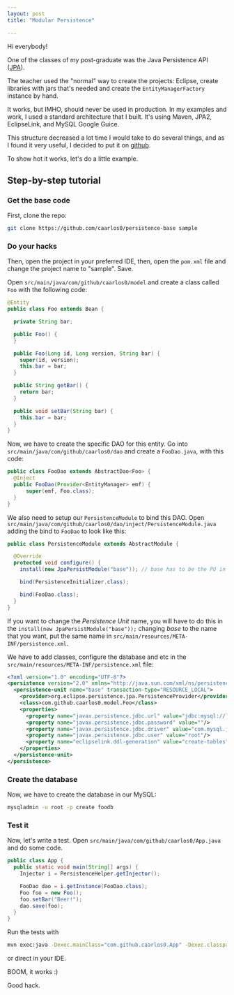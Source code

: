 ```yaml
---
layout: post
title: "Modular Persistence"

---
```

Hi everybody!

One of the classes of my post-graduate was the Java Persistence API
([JPA](http://jcp.org/en/jsr/detail?id=317)).

The teacher used the "normal" way to create the projects: Eclipse,
create libraries with jars that's needed and create the
`EntityManagerFactory` instance by hand.

It works, but IMHO, should never be used in production. In my examples and
work, I used a standard architecture that I built. It's using Maven, JPA2,
EclipseLink, and MySQL Google Guice.

This structure decreased a lot time I would take to do several things, and
as I found it very useful, I decided to put it on
[github](https://github.com/caarlos0/persistence-base).

To show hot it works, let's do a little example.

## Step-by-step tutorial

### Get the base code

First, clone the repo:

```bash
git clone https://github.com/caarlos0/persistence-base sample
```

### Do your hacks

Then, open the project in your preferred IDE, then, open the `pom.xml`
file and change the project name to "sample". Save.

Open `src/main/java/com/github/caarlos0/model` and create a class called
`Foo` with the following code:

```java
@Entity
public class Foo extends Bean {

  private String bar;

  public Foo() {
  }

  public Foo(Long id, Long version, String bar) {
    super(id, version);
    this.bar = bar;
  }

  public String getBar() {
    return bar;
  }

  public void setBar(String bar) {
    this.bar = bar;
  }
}
```

Now, we have to create the specific DAO for this entity. Go into
`src/main/java/com/github/caarlos0/dao` and create a `FooDao.java`, with
this code:

```java
public class FooDao extends AbstractDao<Foo> {
  @Inject
  public FooDao(Provider<EntityManager> emf) {
      super(emf, Foo.class);
  }
}
```

We also need to setup our `PersistenceModule` to bind this DAO. Open
`src/main/java/com/github/caarlos0/dao/inject/PersistenceModule.java` adding
the bind to `FooDao` to look like this:

```java
public class PersistenceModule extends AbstractModule {

  @Override
  protected void configure() {
    install(new JpaPersistModule("base")); // base has to be the PU in persistence.xml

    bind(PersistenceInitializer.class);

    bind(FooDao.class);
  }
}
```

If you want to change the _Persistence Unit_ name, you will have to do this in
the `install(new JpaPersistModule("base"));` changing _base_ to the name that
you want, put the same name in `src/main/resources/META-INF/persistence.xml`.

We have to add classes, configure the database and etc in the
`src/main/resources/META-INF/persistence.xml` file:

```xml
<?xml version="1.0" encoding="UTF-8"?>
<persistence version="2.0" xmlns="http://java.sun.com/xml/ns/persistence" xmlns:xsi="http://www.w3.org/2001/XMLSchema-instance" xsi:schemaLocation="http://java.sun.com/xml/ns/persistence http://java.sun.com/xml/ns/persistence/persistence_2_0.xsd">
  <persistence-unit name="base" transaction-type="RESOURCE_LOCAL">
    <provider>org.eclipse.persistence.jpa.PersistenceProvider</provider>
    <class>com.github.caarlos0.model.Foo</class>
    <properties>
      <property name="javax.persistence.jdbc.url" value="jdbc:mysql://localhost:3306/foodb"/>
      <property name="javax.persistence.jdbc.password" value=""/>
      <property name="javax.persistence.jdbc.driver" value="com.mysql.jdbc.Driver"/>
      <property name="javax.persistence.jdbc.user" value="root"/>
      <property name="eclipselink.ddl-generation" value="create-tables"/>
    </properties>
  </persistence-unit>
</persistence>
```

### Create the database

Now, we have to create the database in our MySQL:

```bash
mysqladmin -u root -p create foodb
```

### Test it

Now, let's write a test. Open `src/main/java/com/github/caarlos0/App.java`
and do some code.

```java
public class App {
  public static void main(String[] args) {
    Injector i = PersistenceHelper.getInjector();

    FooDao dao = i.getInstance(FooDao.class);
    Foo foo = new Foo();
    foo.setBar("Beer!");
    dao.save(foo);
  }
}
```

Run the tests with

```sh
mvn exec:java -Dexec.mainClass="com.github.caarlos0.App" -Dexec.classpathScope=runtime
```

or direct in your IDE.

BOOM, it works :)

Good hack.
